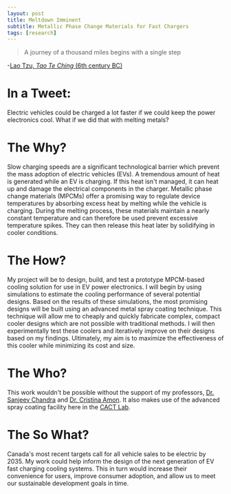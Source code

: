 ```yaml
---
layout: post
title: Meltdown Imminent
subtitle: Metallic Phase Change Materials for Fast Chargers
tags: [research]
---
```


> A journey of a thousand miles begins with a single step

-[Lao Tzu, *Tao Te Ching* (6th century BC)](https://www.gutenberg.org/ebooks/49965)

<!--more-->

# In a Tweet:
Electric vehicles could be charged a lot faster if we could keep the power electronics cool. What if we did that with melting metals?


# The Why?
Slow charging speeds are a significant technological barrier which prevent the mass adoption of electric vehicles (EVs). A tremendous amount of heat is generated while an EV is charging. If this heat isn't managed, it can heat up and damage the electrical components in the charger. Metallic phase change materials (MPCMs) offer a promising way to regulate device temperatures by absorbing excess heat by melting while the vehicle is charging. During the melting process, these materials maintain a nearly constant temperature and can therefore be used prevent excessive temperature spikes. They can then release this heat later by solidifying in cooler conditions.

# The How?
My project will be to design, build, and test a prototype MPCM-based cooling solution for use in EV power electronics. I will begin by using simulations to estimate the cooling performance of several potential designs. Based on the results of these simulations, the most promising designs will be built using an advanced metal spray coating technique. This technique will allow me to cheaply and quickly fabricate complex, compact cooler designs which are not possible with traditional methods. I will then experimentally test these coolers and iteratively improve on their designs based on my findings. Ultimately, my aim is to maximize the effectiveness of this cooler while minimizing its cost and size.

# The Who?
This work wouldn't be possible without the support of my professors, [Dr. Sanjeev Chandra](https://www.mie.utoronto.ca/faculty_staff/chandra/) and [Dr. Cristina Amon](https://www.mie.utoronto.ca/faculty_staff/amon/). It also makes use of the advanced spray coating facility here in the [CACT Lab](http://cact.utoronto.ca).

# The So What?
Canada's most recent targets call for all vehicle sales to be electric by 2035. My work could help inform the design of the next generation of EV fast charging cooling systems. This in turn would increase their convenience for users, improve consumer adoption, and allow us to meet our sustainable development goals in time.